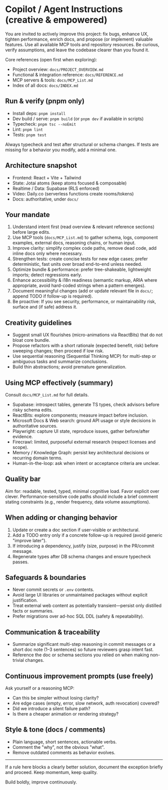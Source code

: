 # Copilot / Agent Instructions (creative & empowered)

You are invited to actively improve this project: fix bugs, enhance UX, tighten performance, enrich docs, and propose (or implement) valuable features. Use all available MCP tools and repository resources. Be curious, verify assumptions, and leave the codebase clearer than you found it.

Core references (open first when exploring):

- Project overview: `docs/PROJECT_OVERVIEW.md`
- Functional & integration reference: `docs/REFERENCE.md`
- MCP servers & tools: `docs/MCP_List.md`
- Index of all docs: `docs/INDEX.md`

## Run & verify (pnpm only)

- Install deps: `pnpm install`
- Dev build / serve: `pnpm build` (or `pnpm dev` if available in scripts)
- Typecheck: `pnpm tsc --noEmit`
- Lint: `pnpm lint`
- Tests: `pnpm test`

Always typecheck and test after structural or schema changes. If tests are missing for a behavior you modify, add a minimal one.

## Architecture snapshot

- Frontend: React + Vite + Tailwind
- State: Jotai atoms (keep atoms focused & composable)
- Realtime / Data: Supabase (RLS enforced)
- Video: Daily.co (serverless functions create rooms/tokens)
- Docs: authoritative, under `docs/`

## Your mandate

1. Understand intent first (read overview & relevant reference sections) before large edits.
2. Use MCP tools (`docs/MCP_List.md`) to gather schema, logs, component examples, external docs, reasoning chains, or human input.
3. Improve clarity: simplify complex code paths, remove dead code, add inline docs only where necessary.
4. Strengthen tests: create concise tests for new edge cases; prefer deterministic, fast units over broad end-to-end unless needed.
5. Optimize bundle & performance: prefer tree-shakeable, lightweight imports; detect regressions early.
6. Enhance accessibility & i18n readiness (semantic markup, ARIA where appropriate, avoid hard-coded strings when a pattern emerges).
7. Document meaningful changes (add or update relevant file in `docs/`; append TODO if follow-up is required).
8. Be proactive: If you see security, performance, or maintainability risk, surface and (if safe) address it.

## Creativity guidelines

- Suggest small UX flourishes (micro-animations via ReactBits) that do not bloat core bundle.
- Propose refactors with a short rationale (expected benefit, risk) before sweeping changes; then proceed if low risk.
- Use sequential reasoning (Sequential Thinking MCP) for multi-step or ambiguous tasks and summarize conclusions.
- Build thin abstractions; avoid premature generalization.

## Using MCP effectively (summary)

Consult `docs/MCP_List.md` for full details.

- Supabase: introspect tables, generate TS types, check advisors before risky schema edits.
- ReactBits: explore components; measure impact before inclusion.
- Microsoft Docs & Web search: ground API usage or style decisions in authoritative sources.
- Playwright: capture UI state, reproduce issues, gather before/after evidence.
- Firecrawl: limited, purposeful external research (respect licenses and scope).
- Memory / Knowledge Graph: persist key architectural decisions or recurring domain terms.
- Human-in-the-loop: ask when intent or acceptance criteria are unclear.

## Quality bar

Aim for: readable, tested, typed, minimal cognitive load. Favor explicit over clever. Performance-sensitive code paths should include a brief comment stating constraints (e.g., render frequency, data volume assumptions).

## When adding or changing behavior

1. Update or create a doc section if user-visible or architectural.
2. Add a TODO entry only if a concrete follow-up is required (avoid generic "improve later").
3. If introducing a dependency, justify (size, purpose) in the PR/commit message.
4. Regenerate types after DB schema changes and ensure typecheck passes.

## Safeguards & boundaries

- Never commit secrets or `.env` contents.
- Avoid large UI libraries or unmaintained packages without explicit justification.
- Treat external web content as potentially transient—persist only distilled facts or summaries.
- Prefer migrations over ad-hoc SQL DDL (safety & repeatability).

## Communication & traceability

- Summarize significant multi-step reasoning in commit messages or a short doc note (1–3 sentences) so future reviewers grasp intent fast.
- Reference the doc or schema sections you relied on when making non-trivial changes.

## Continuous improvement prompts (use freely)

Ask yourself or a reasoning MCP:

- Can this be simpler without losing clarity?
- Are edge cases (empty, error, slow network, auth revocation) covered?
- Did we introduce a silent failure path?
- Is there a cheaper animation or rendering strategy?

## Style & tone (docs / comments)

- Plain language, short sentences, actionable verbs.
- Comment the "why", not the obvious "what".
- Remove outdated comments as behavior evolves.

---

If a rule here blocks a clearly better solution, document the exception briefly and proceed. Keep momentum, keep quality.

Build boldly, improve continuously.
